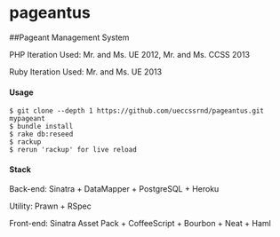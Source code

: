 pageantus
=========

##Pageant Management System

PHP Iteration Used: Mr. and Ms. UE 2012, Mr. and Ms. CCSS 2013

Ruby Iteration Used: Mr. and Ms. UE 2013

#### Usage

    $ git clone --depth 1 https://github.com/ueccssrnd/pageantus.git mypageant
    $ bundle install
    $ rake db:reseed
    $ rackup
    $ rerun 'rackup' for live reload

#### Stack

Back-end: Sinatra + DataMapper + PostgreSQL + Heroku

Utility: Prawn + RSpec

Front-end: Sinatra Asset Pack + CoffeeScript + Bourbon + Neat + Haml